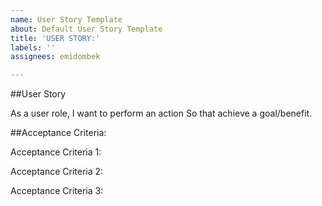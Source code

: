 ```yaml
---
name: User Story Template
about: Default User Story Template
title: 'USER STORY:'
labels: ''
assignees: emidombek

---
```


##User Story

As a user role, I want to perform an action So that achieve a goal/benefit.

##Acceptance Criteria:

Acceptance Criteria 1:

Acceptance Criteria 2:

Acceptance Criteria 3:
